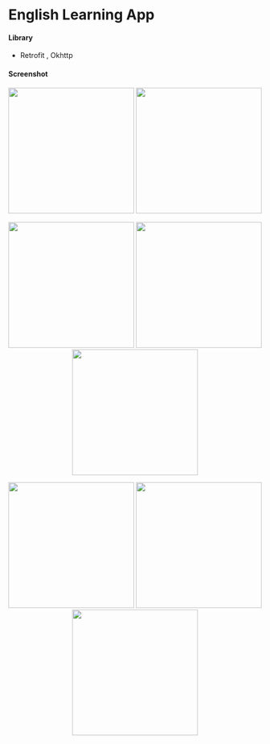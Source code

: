 # English Learning App

#### Library
* Retrofit , Okhttp
#### Screenshot
<p align="center">
  <img src="https://github.com/user-attachments/assets/8dde417d-998b-47aa-9a08-b5c774adefb9" width="250">
  <img src="https://github.com/user-attachments/assets/ef234948-80d7-47c0-a163-d064e0920e91" width="250">
</p>

<p align="center">
  <img src="https://github.com/user-attachments/assets/bde3c8f3-db38-4ff3-87d5-5de9ebee82c6" width="250">
  <img src="https://github.com/user-attachments/assets/87fce443-a885-49fc-bf7e-6bea05c6dc2f" width="250">
  <img src="https://github.com/user-attachments/assets/1a2401a8-be07-4995-a809-5b984a5cbddc" width="250">
</p>


<p align="center">
  <img src="https://github.com/user-attachments/assets/c79713e5-280f-4f9c-9175-90bfb65e4594" width="250">
  <img src="https://github.com/user-attachments/assets/9042a004-c9fb-4341-82e7-fab79db3a640" width="250">
  <img src="https://github.com/user-attachments/assets/dd53e55f-ea11-4eec-b0c6-a1ae9d8bfb6b" width="250">
</p>





